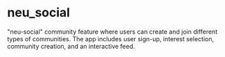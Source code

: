 # neu_social
 "neu-social" community feature where users can create  and join different types of communities. The app includes user sign-up, interest  selection, community creation, and an interactive feed.
